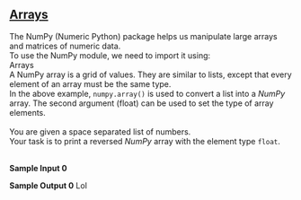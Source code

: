 ## **[Arrays](https://www.hackerrank.com/challenges/np-arrays)** 

The NumPy (Numeric Python) package helps us manipulate large arrays and matrices of numeric data.<br>To use the NumPy module, we need to import it using:<br>Arrays<br>A NumPy array is a grid of values. They are similar to lists, except that every element of an array must be the same type.<br>In the above example, <code>numpy.array()</code> is used to convert a list into a <em>NumPy</em> array. The second argument (float) can be used to set the type of array elements.<br><br>You are given a space separated list of numbers. <br>
Your task is to print a reversed <em>NumPy</em> array with the element type <code>float</code>.<br><br>

**Sample Input 0**  

**Sample Output 0**
Lol
